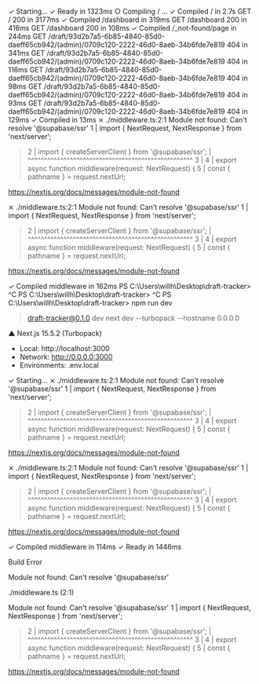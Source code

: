  ✓ Starting...
 ✓ Ready in 1323ms
 ○ Compiling / ...
 ✓ Compiled / in 2.7s
 GET / 200 in 3177ms
 ✓ Compiled /dashboard in 319ms
 GET /dashboard 200 in 416ms
 GET /dashboard 200 in 108ms
 ✓ Compiled /_not-found/page in 244ms
 GET /draft/93d2b7a5-6b85-4840-85d0-daeff65cb942/(admin)/0709c120-2222-46d0-8aeb-34b6fde7e819 404 in 341ms
 GET /draft/93d2b7a5-6b85-4840-85d0-daeff65cb942/(admin)/0709c120-2222-46d0-8aeb-34b6fde7e819 404 in 116ms
 GET /draft/93d2b7a5-6b85-4840-85d0-daeff65cb942/(admin)/0709c120-2222-46d0-8aeb-34b6fde7e819 404 in 98ms
 GET /draft/93d2b7a5-6b85-4840-85d0-daeff65cb942/(admin)/0709c120-2222-46d0-8aeb-34b6fde7e819 404 in 93ms
 GET /draft/93d2b7a5-6b85-4840-85d0-daeff65cb942/(admin)/0709c120-2222-46d0-8aeb-34b6fde7e819 404 in 129ms
 ✓ Compiled in 13ms
 ⨯ ./middleware.ts:2:1
Module not found: Can't resolve '@supabase/ssr'
  1 | import { NextRequest, NextResponse } from 'next/server';
> 2 | import { createServerClient } from '@supabase/ssr';
    | ^^^^^^^^^^^^^^^^^^^^^^^^^^^^^^^^^^^^^^^^^^^^^^^^^^^
  3 |
  4 | export async function middleware(request: NextRequest) {
  5 |   const { pathname } = request.nextUrl;



https://nextjs.org/docs/messages/module-not-found


 ⨯ ./middleware.ts:2:1
Module not found: Can't resolve '@supabase/ssr'
  1 | import { NextRequest, NextResponse } from 'next/server';
> 2 | import { createServerClient } from '@supabase/ssr';
    | ^^^^^^^^^^^^^^^^^^^^^^^^^^^^^^^^^^^^^^^^^^^^^^^^^^^
  3 |
  4 | export async function middleware(request: NextRequest) {
  5 |   const { pathname } = request.nextUrl;



https://nextjs.org/docs/messages/module-not-found


 ✓ Compiled middleware in 162ms
PS C:\Users\willh\Desktop\draft-tracker> 
                                         ^C
PS C:\Users\willh\Desktop\draft-tracker> ^C
PS C:\Users\willh\Desktop\draft-tracker> npm run dev

> draft-tracker@0.1.0 dev
> next dev --turbopack --hostname 0.0.0.0

   ▲ Next.js 15.5.2 (Turbopack)
   - Local:        http://localhost:3000
   - Network:      http://0.0.0.0:3000
   - Environments: .env.local

 ✓ Starting...
 ⨯ ./middleware.ts:2:1
Module not found: Can't resolve '@supabase/ssr'
  1 | import { NextRequest, NextResponse } from 'next/server';
> 2 | import { createServerClient } from '@supabase/ssr';
    | ^^^^^^^^^^^^^^^^^^^^^^^^^^^^^^^^^^^^^^^^^^^^^^^^^^^
  3 |
  4 | export async function middleware(request: NextRequest) {
  5 |   const { pathname } = request.nextUrl;



https://nextjs.org/docs/messages/module-not-found


 ⨯ ./middleware.ts:2:1
Module not found: Can't resolve '@supabase/ssr'
  1 | import { NextRequest, NextResponse } from 'next/server';
> 2 | import { createServerClient } from '@supabase/ssr';
    | ^^^^^^^^^^^^^^^^^^^^^^^^^^^^^^^^^^^^^^^^^^^^^^^^^^^
  3 |
  4 | export async function middleware(request: NextRequest) {
  5 |   const { pathname } = request.nextUrl;



https://nextjs.org/docs/messages/module-not-found


 ✓ Compiled middleware in 114ms
 ✓ Ready in 1446ms

 Build Error

Module not found: Can't resolve '@supabase/ssr'

./middleware.ts (2:1)

Module not found: Can't resolve '@supabase/ssr'
  1 | import { NextRequest, NextResponse } from 'next/server';
> 2 | import { createServerClient } from '@supabase/ssr';
    | ^^^^^^^^^^^^^^^^^^^^^^^^^^^^^^^^^^^^^^^^^^^^^^^^^^^
  3 |
  4 | export async function middleware(request: NextRequest) {
  5 |   const { pathname } = request.nextUrl;

https://nextjs.org/docs/messages/module-not-found